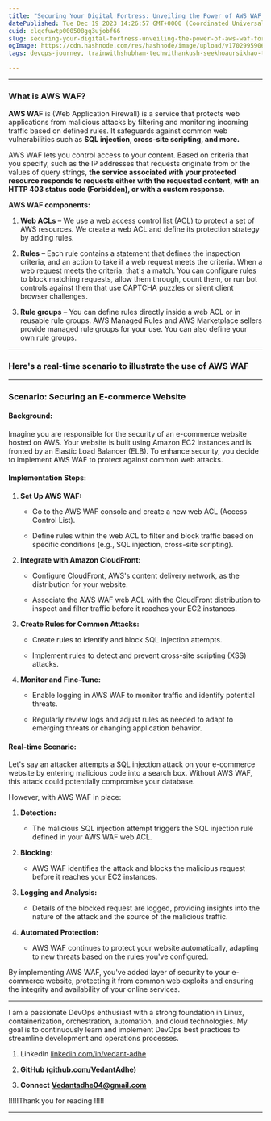 ```yaml
---
title: "Securing Your Digital Fortress: Unveiling the Power of AWS WAF for Robust Web Application Protection."
datePublished: Tue Dec 19 2023 14:26:57 GMT+0000 (Coordinated Universal Time)
cuid: clqcfuwtp000508gq3ujobf66
slug: securing-your-digital-fortress-unveiling-the-power-of-aws-waf-for-robust-web-application-protection
ogImage: https://cdn.hashnode.com/res/hashnode/image/upload/v1702995906053/7c96311e-d50b-4cdc-bcc4-8dd4942b78d5.jpeg
tags: devops-journey, trainwithshubham-techwithankush-seekhoaursikhao-twscommunitybuilders-90daysofdevops-connections-growth-community-learning-linkedin-devops-awsdevops-awscloud-awscommunity-aws-docker-dockercontainer-dockerhub-kubernetescluster-kubernetesservices-kubernetes-jenkins-ansible-ansibleautomates-linuxsystemadministration-linuxfoundation-linux-git-github-terraform-grafana-prometheus-cicd-cicdpipelines, abhishek-veeramalla, awswithtws-7daysofaws, 7dayswithaws, vedops

---
```


---

### What is AWS WAF?

**AWS WAF** is (Web Application Firewall) is a service that protects web applications from malicious attacks by filtering and monitoring incoming traffic based on defined rules. It safeguards against common web vulnerabilities such as **SQL injection, cross-site scripting, and more.**

AWS WAF lets you control access to your content. Based on criteria that you specify, such as the IP addresses that requests originate from or the values of query strings, **the service associated with your protected resource responds to requests either with the requested content, with an HTTP 403 status code (Forbidden), or with a custom response.**

**AWS WAF components:**

1. **Web ACLs** – We use a web access control list (ACL) to protect a set of AWS resources. We create a web ACL and define its protection strategy by adding rules.
    
2. **Rules** – Each rule contains a statement that defines the inspection criteria, and an action to take if a web request meets the criteria. When a web request meets the criteria, that's a match. You can configure rules to block matching requests, allow them through, count them, or run bot controls against them that use CAPTCHA puzzles or silent client browser challenges.
    
3. **Rule groups** – You can define rules directly inside a web ACL or in reusable rule groups. AWS Managed Rules and AWS Marketplace sellers provide managed rule groups for your use. You can also define your own rule groups.
    

---

### Here's a real-time scenario to illustrate the use of AWS WAF

---

### **Scenario: Securing an E-commerce Website**

#### Background:

Imagine you are responsible for the security of an e-commerce website hosted on AWS. Your website is built using Amazon EC2 instances and is fronted by an Elastic Load Balancer (ELB). To enhance security, you decide to implement AWS WAF to protect against common web attacks.

#### Implementation Steps:

1. **Set Up AWS WAF:**
    
    * Go to the AWS WAF console and create a new web ACL (Access Control List).
        
    * Define rules within the web ACL to filter and block traffic based on specific conditions (e.g., SQL injection, cross-site scripting).
        
2. **Integrate with Amazon CloudFront:**
    
    * Configure CloudFront, AWS's content delivery network, as the distribution for your website.
        
    * Associate the AWS WAF web ACL with the CloudFront distribution to inspect and filter traffic before it reaches your EC2 instances.
        
3. **Create Rules for Common Attacks:**
    
    * Create rules to identify and block SQL injection attempts.
        
    * Implement rules to detect and prevent cross-site scripting (XSS) attacks.
        
4. **Monitor and Fine-Tune:**
    
    * Enable logging in AWS WAF to monitor traffic and identify potential threats.
        
    * Regularly review logs and adjust rules as needed to adapt to emerging threats or changing application behavior.
        

#### Real-time Scenario:

Let's say an attacker attempts a SQL injection attack on your e-commerce website by entering malicious code into a search box. Without AWS WAF, this attack could potentially compromise your database.

However, with AWS WAF in place:

1. **Detection:**
    
    * The malicious SQL injection attempt triggers the SQL injection rule defined in your AWS WAF web ACL.
        
2. **Blocking:**
    
    * AWS WAF identifies the attack and blocks the malicious request before it reaches your EC2 instances.
        
3. **Logging and Analysis:**
    
    * Details of the blocked request are logged, providing insights into the nature of the attack and the source of the malicious traffic.
        
4. **Automated Protection:**
    
    * AWS WAF continues to protect your website automatically, adapting to new threats based on the rules you've configured.
        

By implementing AWS WAF, you've added layer of security to your e-commerce website, protecting it from common web exploits and ensuring the integrity and availability of your online services.

---

I am a passionate DevOps enthusiast with a strong foundation in Linux, containerization, orchestration, automation, and cloud technologies. My goal is to continuously learn and implement DevOps best practices to streamline development and operations processes.

1. LinkedIn [linkedin.com/in/vedant-adhe](https://www.linkedin.com/in/vedant-adhe)
    
2. **GitHub (**[**github.com/VedantAdhe**](http://linkedin.com/in/vedant-adhe-4683b0192)**)**
    
3. **Connect** [**Vedantadhe04@gmail.com**](http://linkedin.com/in/vedant-adhe-4683b0192)
    

!!!!!Thank you for reading !!!!!

---